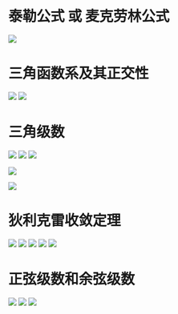 # 泰勒公式 或 麦克劳林公式
![](../../photo/Pasted%20image%2020240915133129.png)

# 三角函数系及其正交性
![](../../photo/Pasted%20image%2020240915133713.png)
![](../../photo/Pasted%20image%2020240915133941.png)

# 三角级数
![](../../photo/Pasted%20image%2020240915133210.png)
![](../../photo/Pasted%20image%2020240915140110.png)
![](../../photo/Pasted%20image%2020240915140244.png)

![](../../photo/Pasted%20image%2020240915140905.png)

![](../../photo/Pasted%20image%2020240915140647.png)

# 狄利克雷收敛定理

![](../../photo/Pasted%20image%2020240915142755.png)
![](../../photo/Pasted%20image%2020240915142510.png)
![](../../photo/Pasted%20image%2020240915142556.png)
![](../../photo/Pasted%20image%2020240915143619.png)
![](../../photo/Pasted%20image%2020240915143638.png)

# 正弦级数和余弦级数
![](../../photo/Pasted%20image%2020240915144812.png)
![](../../photo/Pasted%20image%2020240915145046.png)
![](../../photo/Pasted%20image%2020240915145138.png)